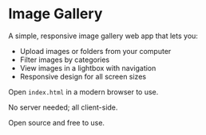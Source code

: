 # Image Gallery

A simple, responsive image gallery web app that lets you:

- Upload images or folders from your computer
- Filter images by categories
- View images in a lightbox with navigation
- Responsive design for all screen sizes

Open `index.html` in a modern browser to use.

No server needed; all client-side.

Open source and free to use.
